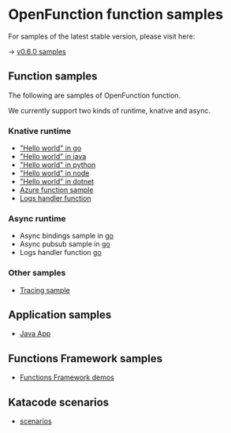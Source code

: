 # OpenFunction function samples

For samples of the latest stable version, please visit here:

-> [v0.6.0 samples](https://github.com/openFunction/samples/tree/release-0.6)

## Function samples

The following are samples of OpenFunction function.

We currently support two kinds of runtime, knative and async.

### Knative runtime

- ["Hello world" in go](functions/knative/hello-world-go)
- ["Hello world" in java](functions/knative/hello-world-java)
- ["Hello world" in python](functions/knative/hello-world-python)
- ["Hello world" in node](functions/knative/hello-world-node)
- ["Hello world" in dotnet](functions/knative/hello-world-dotnet)
- [Azure function sample](functions/knative/azure-func-go)
- [Logs handler function](functions/knative/logs-handler-function)

### Async runtime

- Async bindings sample in [go](functions/async/bindings)
- Async pubsub sample in [go](functions/async/pubsub)
- Logs handler function [go](functions/async/logs-handler-function)

### Other samples

- [Tracing sample](functions/tracing/README.md)

## Application samples

- [Java App](apps/sample-apps-java-maven.yaml)

## Functions Framework samples

- [Functions Framework demos](functions-framework)

## Katacode scenarios

- [scenarios](katacoda-scenarios)
